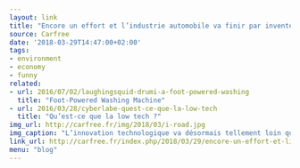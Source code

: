 ```yaml
---
layout: link
title: "Encore un effort et l’industrie automobile va finir par inventer le vélo"
source: Carfree
date: '2018-03-29T14:47:00+02:00'
tags:
- environment
- economy
- funny
related:
- url: 2016/07/02/laughingsquid-drumi-a-foot-powered-washing
  title: "Foot-Powered Washing Machine"
- url: 2016/03/28/cyberlabe-quest-ce-que-la-low-tech
  title: "Qu’est-ce que la low tech ?"
img_url: http://carfree.fr/img/2018/03/i-road.jpg
img_caption: "L’innovation technologique va désormais tellement loin que l’industrie automobile est à deux doigts de découvrir le vélo."
link_url: http://carfree.fr/index.php/2018/03/29/encore-un-effort-et-lindustrie-automobile-va-finir-par-inventer-le-velo/
menu: "blog"
---
```

